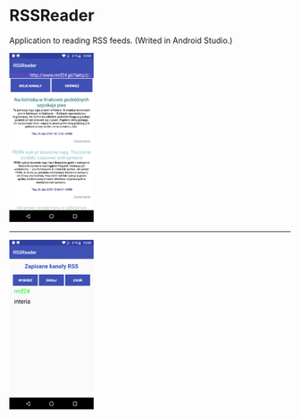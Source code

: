 # RSSReader

<p>
  Application to reading RSS feeds. 
(Writed in Android Studio.)
  </p>
  
  <p>
  <img src="./img/1.png" width="30%"/>
  </p>
  
  <hr>
  
  <p>
  <img src="./img/2.png" width="30%"/>
  </p>
